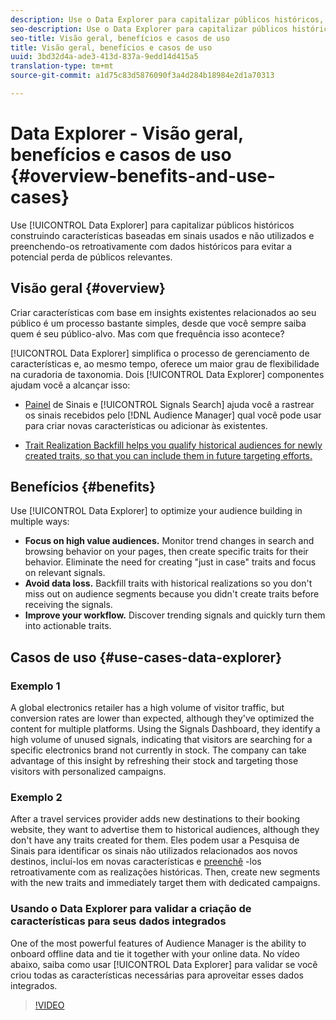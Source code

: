 ```yaml
---
description: Use o Data Explorer para capitalizar públicos históricos, criando características baseadas em sinais usados e não utilizados, e preenchendo-os com dados históricos para evitar a perda potencial de públicos relevantes.
seo-description: Use o Data Explorer para capitalizar públicos históricos, criando características baseadas em sinais usados e não utilizados, e preenchendo-os com dados históricos para evitar a perda potencial de públicos relevantes.
seo-title: Visão geral, benefícios e casos de uso
title: Visão geral, benefícios e casos de uso
uuid: 3bd32d4a-ade3-413d-837a-9edd14d415a5
translation-type: tm+mt
source-git-commit: a1d75c83d5876090f3a4d284b18984e2d1a70313

---
```



# Data Explorer - Visão geral, benefícios e casos de uso {#overview-benefits-and-use-cases}

Use [!UICONTROL Data Explorer] para capitalizar públicos históricos construindo características baseadas em sinais usados e não utilizados e preenchendo-os retroativamente com dados históricos para evitar a potencial perda de públicos relevantes.

## Visão geral {#overview}

Criar características com base em insights existentes relacionados ao seu público é um processo bastante simples, desde que você sempre saiba quem é seu público-alvo. Mas com que frequência isso acontece?

[!UICONTROL Data Explorer] simplifica o processo de gerenciamento de características e, ao mesmo tempo, oferece um maior grau de flexibilidade na curadoria de taxonomia. Dois [!UICONTROL Data Explorer] componentes ajudam você a alcançar isso:

* [Painel](../../features/data-explorer/data-explorer-signals-dashboard.md) de Sinais e [!UICONTROL Signals Search] ajuda você a rastrear os sinais recebidos pelo [!DNL Audience Manager] qual você pode usar para criar novas características ou adicionar às existentes.

* [Trait Realization Backfill helps you qualify historical audiences for newly created traits, so that you can include them in future targeting efforts.](../../features/data-explorer/data-explorer-trait-backfill.md)

## Benefícios {#benefits}

Use [!UICONTROL Data Explorer] to optimize your audience building in multiple ways:

* **Focus on high value audiences.** Monitor trend changes in search and browsing behavior on your pages, then create specific traits for their behavior. Eliminate the need for creating "just in case" traits and focus on relevant signals.
* **Avoid data loss.** Backfill traits with historical realizations so you don't miss out on audience segments because you didn't create traits before receiving the signals.
* **Improve your workflow.** Discover trending signals and quickly turn them into actionable traits.

## Casos de uso {#use-cases-data-explorer}

### Exemplo 1

A global electronics retailer has a high volume of visitor traffic, but conversion rates are lower than expected, although they've optimized the content for multiple platforms. Using the Signals Dashboard, they identify a high volume of unused signals, indicating that visitors are searching for a specific electronics brand not currently in stock. [](../../features/data-explorer/data-explorer-signals-dashboard.md) The company can take advantage of this insight by refreshing their stock and targeting those visitors with personalized campaigns.

### Exemplo 2

After a travel services provider adds new destinations to their booking website, they want to advertise them to historical audiences, although they don't have any traits created for them. Eles podem usar a Pesquisa de Sinais para identificar os sinais não utilizados relacionados aos novos destinos, incluí-los em novas características e [preenchê](../../features/data-explorer/data-explorer-trait-backfill.md) -los retroativamente com as realizações históricas. Then, create new segments with the new traits and immediately target them with dedicated campaigns.

### Usando o Data Explorer para validar a criação de características para seus dados integrados

One of the most powerful features of Audience Manager is the ability to onboard offline data and tie it together with your online data. No vídeo abaixo, saiba como usar [!UICONTROL Data Explorer] para validar se você criou todas as características necessárias para aproveitar esses dados integrados.

>[!VIDEO](https://video.tv.adobe.com/v/25149/?captions=por_br)